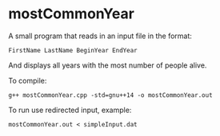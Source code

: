 # mostCommonYear

A small program that reads in an input file in the format:

`FirstName LastName BeginYear EndYear`

And displays all years with the most number of people alive.

To compile:

`g++ mostCommonYear.cpp -std=gnu++14 -o mostCommonYear.out`

To run use redirected input, example:

`mostCommonYear.out < simpleInput.dat`